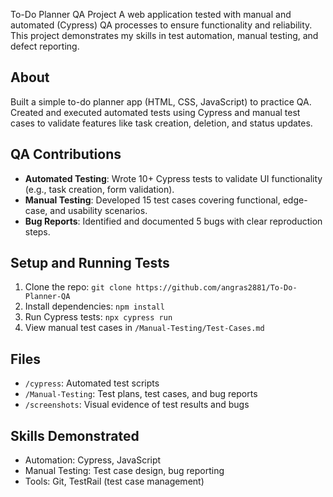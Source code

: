To-Do Planner QA Project
A web application tested with manual and automated (Cypress) QA processes to ensure functionality and reliability. This project demonstrates my skills in test automation, manual testing, and defect reporting.

## About
Built a simple to-do planner app (HTML, CSS, JavaScript) to practice QA. Created and executed automated tests using Cypress and manual test cases to validate features like task creation, deletion, and status updates.

## QA Contributions
- **Automated Testing**: Wrote 10+ Cypress tests to validate UI functionality (e.g., task creation, form validation).
- **Manual Testing**: Developed 15 test cases covering functional, edge-case, and usability scenarios.
- **Bug Reports**: Identified and documented 5 bugs with clear reproduction steps.

## Setup and Running Tests
1. Clone the repo: `git clone https://github.com/angras2881/To-Do-Planner-QA`
2. Install dependencies: `npm install`
3. Run Cypress tests: `npx cypress run`
4. View manual test cases in `/Manual-Testing/Test-Cases.md`

## Files
- `/cypress`: Automated test scripts
- `/Manual-Testing`: Test plans, test cases, and bug reports
- `/screenshots`: Visual evidence of test results and bugs

## Skills Demonstrated
- Automation: Cypress, JavaScript
- Manual Testing: Test case design, bug reporting
- Tools: Git, TestRail (test case management)
